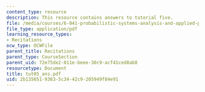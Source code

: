 ```yaml
---
content_type: resource
description: This resource contains answers to tutorial five.
file: /media/courses/6-041-probabilistic-systems-analysis-and-applied-probability-spring-2006/2b13565193635c3442c9205949f84e91_tut05_ans.pdf
file_type: application/pdf
learning_resource_types:
- Recitations
ocw_type: OCWFile
parent_title: Recitations
parent_type: CourseSection
parent_uid: 72e75de2-011e-beee-30c9-acf41ced8ab8
resourcetype: Document
title: tut05_ans.pdf
uid: 2b135651-9363-5c34-42c9-205949f84e91
---
```

